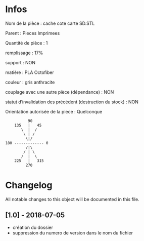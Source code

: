 # Infos
Nom de la pièce : cache cote carte SD.STL

Parent : Pieces Imprimees

Quantité de pièce : 1

remplissage : 17%

support : NON

matière : PLA Octofiber

couleur : gris anthracite

couplage avec une autre pièce (dépendance) : NON

statut d’invalidation des précédent (destruction du stock) : NON

Orientation autorisée de la piece : Quelconque
```
          90
    135   |   45
       \  |  /
        \ | /
         \|/
180 ------------- 0
         /|\
        / | \
       /  |  \   
    225   |   315
         270
```
	   
	   
# Changelog
All notable changes to this object will be documented in this file.


## [1.0] - 2018-07-05
- création du dossier
- suppression du numero de version dans le nom du fichier

